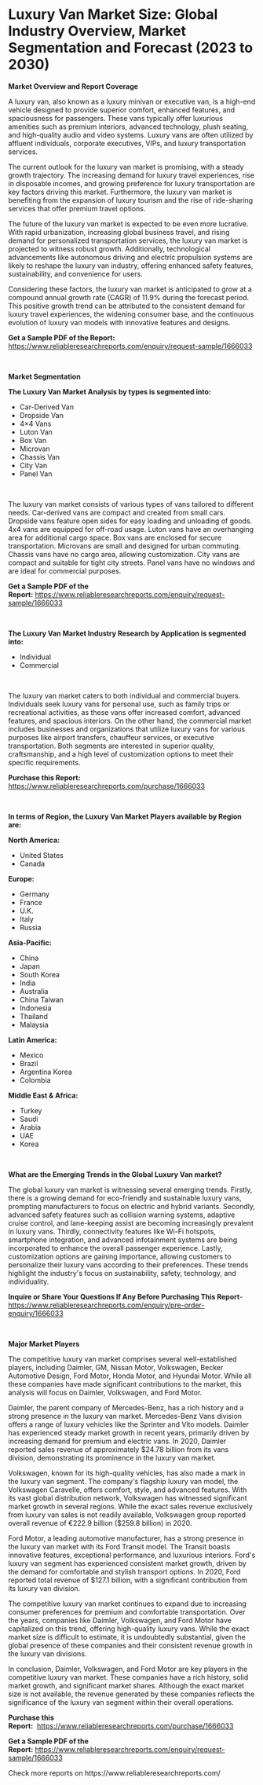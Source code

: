 <p><h1>Luxury Van Market Size: Global Industry Overview, Market Segmentation and Forecast (2023 to 2030)</h1></p><p><strong>Market Overview and Report Coverage</strong></p>
<p><p>A luxury van, also known as a luxury minivan or executive van, is a high-end vehicle designed to provide superior comfort, enhanced features, and spaciousness for passengers. These vans typically offer luxurious amenities such as premium interiors, advanced technology, plush seating, and high-quality audio and video systems. Luxury vans are often utilized by affluent individuals, corporate executives, VIPs, and luxury transportation services.</p><p>The current outlook for the luxury van market is promising, with a steady growth trajectory. The increasing demand for luxury travel experiences, rise in disposable incomes, and growing preference for luxury transportation are key factors driving this market. Furthermore, the luxury van market is benefiting from the expansion of luxury tourism and the rise of ride-sharing services that offer premium travel options.</p><p>The future of the luxury van market is expected to be even more lucrative. With rapid urbanization, increasing global business travel, and rising demand for personalized transportation services, the luxury van market is projected to witness robust growth. Additionally, technological advancements like autonomous driving and electric propulsion systems are likely to reshape the luxury van industry, offering enhanced safety features, sustainability, and convenience for users.</p><p>Considering these factors, the luxury van market is anticipated to grow at a compound annual growth rate (CAGR) of 11.9% during the forecast period. This positive growth trend can be attributed to the consistent demand for luxury travel experiences, the widening consumer base, and the continuous evolution of luxury van models with innovative features and designs.</p></p>
<p><strong>Get a Sample PDF of the Report:</strong> <a href="https://www.reliableresearchreports.com/enquiry/request-sample/1666033">https://www.reliableresearchreports.com/enquiry/request-sample/1666033</a></p>
<p>&nbsp;</p>
<p><strong>Market Segmentation</strong></p>
<p><strong>The Luxury Van Market Analysis by types is segmented into:</strong></p>
<p><ul><li>Car-Derived Van</li><li>Dropside Van</li><li>4×4 Vans</li><li>Luton Van</li><li>Box Van</li><li>Microvan</li><li>Chassis Van</li><li>City Van</li><li>Panel Van</li></ul></p>
<p>&nbsp;</p>
<p><p>The luxury van market consists of various types of vans tailored to different needs. Car-derived vans are compact and created from small cars. Dropside vans feature open sides for easy loading and unloading of goods. 4x4 vans are equipped for off-road usage. Luton vans have an overhanging area for additional cargo space. Box vans are enclosed for secure transportation. Microvans are small and designed for urban commuting. Chassis vans have no cargo area, allowing customization. City vans are compact and suitable for tight city streets. Panel vans have no windows and are ideal for commercial purposes.</p></p>
<p><strong>Get a Sample PDF of the Report:</strong>&nbsp;<a href="https://www.reliableresearchreports.com/enquiry/request-sample/1666033">https://www.reliableresearchreports.com/enquiry/request-sample/1666033</a></p>
<p>&nbsp;</p>
<p><strong>The Luxury Van Market Industry Research by Application is segmented into:</strong></p>
<p><ul><li>Individual</li><li>Commercial</li></ul></p>
<p>&nbsp;</p>
<p><p>The luxury van market caters to both individual and commercial buyers. Individuals seek luxury vans for personal use, such as family trips or recreational activities, as these vans offer increased comfort, advanced features, and spacious interiors. On the other hand, the commercial market includes businesses and organizations that utilize luxury vans for various purposes like airport transfers, chauffeur services, or executive transportation. Both segments are interested in superior quality, craftsmanship, and a high level of customization options to meet their specific requirements.</p></p>
<p><strong>Purchase this Report:</strong>&nbsp; <a href="https://www.reliableresearchreports.com/purchase/1666033">https://www.reliableresearchreports.com/purchase/1666033</a></p>
<p>&nbsp;</p>
<p><strong>In terms of Region, the Luxury Van Market Players available by Region are:</strong></p>
<p>
    <p> <strong> North America: </strong>
        <ul>
            <li>United States</li>
            <li>Canada</li>
        </ul>
        </p> 
    <p> <strong> Europe: </strong>
        <ul>
            <li>Germany</li>
            <li>France</li>
            <li>U.K.</li>
            <li>Italy</li>
            <li>Russia</li>
        </ul>
        </p> 
    <p> <strong> Asia-Pacific: </strong>
        <ul>
            <li>China</li>
            <li>Japan</li>
            <li>South Korea</li>
            <li>India</li>
            <li>Australia</li>
            <li>China Taiwan</li>
            <li>Indonesia</li>
            <li>Thailand</li>
            <li>Malaysia</li>
        </ul>
        </p> 
    <p> <strong> Latin America: </strong>
        <ul>
            <li>Mexico</li>
            <li>Brazil</li>
            <li>Argentina Korea</li>
            <li>Colombia</li>
        </ul>
        </p> 
    <p> <strong> Middle East & Africa: </strong>
        <ul>
            <li>Turkey</li>
            <li>Saudi</li>
            <li>Arabia</li>
            <li>UAE</li>
            <li>Korea</li>
        </ul>
    </p>
    </p>
<p>&nbsp;</p>
<p><strong>What are the Emerging Trends in the Global Luxury Van market?</strong></p>
<p><p>The global luxury van market is witnessing several emerging trends. Firstly, there is a growing demand for eco-friendly and sustainable luxury vans, prompting manufacturers to focus on electric and hybrid variants. Secondly, advanced safety features such as collision warning systems, adaptive cruise control, and lane-keeping assist are becoming increasingly prevalent in luxury vans. Thirdly, connectivity features like Wi-Fi hotspots, smartphone integration, and advanced infotainment systems are being incorporated to enhance the overall passenger experience. Lastly, customization options are gaining importance, allowing customers to personalize their luxury vans according to their preferences. These trends highlight the industry's focus on sustainability, safety, technology, and individuality.</p></p>
<p><strong>Inquire or Share Your Questions If Any Before Purchasing This Report</strong>- <a href="https://www.reliableresearchreports.com/enquiry/pre-order-enquiry/1666033">https://www.reliableresearchreports.com/enquiry/pre-order-enquiry/1666033</a></p>
<p>&nbsp;</p>
<p><strong>Major Market Players</strong></p>
<p><p>The competitive luxury van market comprises several well-established players, including Daimler, GM, Nissan Motor, Volkswagen, Becker Automotive Design, Ford Motor, Honda Motor, and Hyundai Motor. While all these companies have made significant contributions to the market, this analysis will focus on Daimler, Volkswagen, and Ford Motor.</p><p>Daimler, the parent company of Mercedes-Benz, has a rich history and a strong presence in the luxury van market. Mercedes-Benz Vans division offers a range of luxury vehicles like the Sprinter and Vito models. Daimler has experienced steady market growth in recent years, primarily driven by increasing demand for premium and electric vans. In 2020, Daimler reported sales revenue of approximately $24.78 billion from its vans division, demonstrating its prominence in the luxury van market.</p><p>Volkswagen, known for its high-quality vehicles, has also made a mark in the luxury van segment. The company's flagship luxury van model, the Volkswagen Caravelle, offers comfort, style, and advanced features. With its vast global distribution network, Volkswagen has witnessed significant market growth in several regions. While the exact sales revenue exclusively from luxury van sales is not readily available, Volkswagen group reported overall revenue of €222.9 billion ($259.8 billion) in 2020.</p><p>Ford Motor, a leading automotive manufacturer, has a strong presence in the luxury van market with its Ford Transit model. The Transit boasts innovative features, exceptional performance, and luxurious interiors. Ford's luxury van segment has experienced consistent market growth, driven by the demand for comfortable and stylish transport options. In 2020, Ford reported total revenue of $127.1 billion, with a significant contribution from its luxury van division.</p><p>The competitive luxury van market continues to expand due to increasing consumer preferences for premium and comfortable transportation. Over the years, companies like Daimler, Volkswagen, and Ford Motor have capitalized on this trend, offering high-quality luxury vans. While the exact market size is difficult to estimate, it is undoubtedly substantial, given the global presence of these companies and their consistent revenue growth in the luxury van divisions.</p><p>In conclusion, Daimler, Volkswagen, and Ford Motor are key players in the competitive luxury van market. These companies have a rich history, solid market growth, and significant market shares. Although the exact market size is not available, the revenue generated by these companies reflects the significance of the luxury van segment within their overall operations.</p></p>
<p><strong>Purchase this Report:</strong>&nbsp;&nbsp;<a href="https://www.reliableresearchreports.com/purchase/1666033">https://www.reliableresearchreports.com/purchase/1666033</a></p>
<p></p>
<p><strong>Get a Sample PDF of the Report:</strong>&nbsp;<a href="https://www.reliableresearchreports.com/enquiry/request-sample/1666033">https://www.reliableresearchreports.com/enquiry/request-sample/1666033</a></p>
<p>Check more reports on https://www.reliableresearchreports.com/</p>